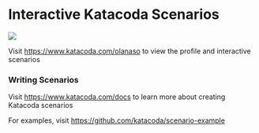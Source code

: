 # Interactive Katacoda Scenarios

[![](http://shields.katacoda.com/katacoda/olanaso/count.svg)](https://www.katacoda.com/olanaso "Get your profile on Katacoda.com")

Visit https://www.katacoda.com/olanaso to view the profile and interactive scenarios

### Writing Scenarios
Visit https://www.katacoda.com/docs to learn more about creating Katacoda scenarios

For examples, visit https://github.com/katacoda/scenario-example
